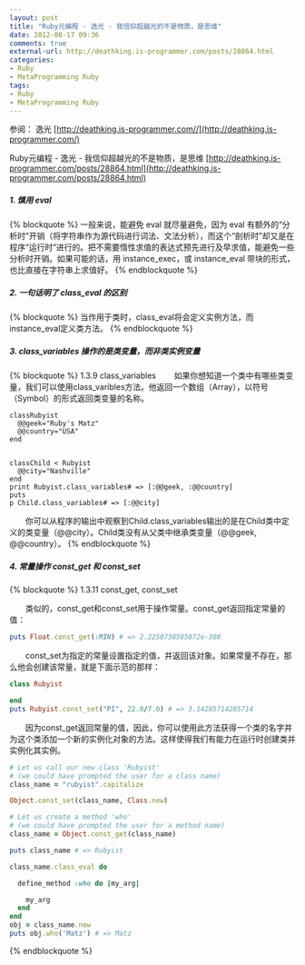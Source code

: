 ```yaml
---
layout: post
title: "Ruby元编程 - 逸光 - 我信仰超越光的不是物质，是思维"
date: 2012-08-17 09:36
comments: true
external-url: http://deathking.is-programmer.com/posts/28864.html
categories: 
- Ruby
- MetaProgramming Ruby
tags: 
- Ruby
- MetaProgramming Ruby
---
```


参阅：
逸光 [http://deathking.is-programmer.com//](http://deathking.is-programmer.com/) 

Ruby元编程 - 逸光 - 我信仰超越光的不是物质，是思维 [http://deathking.is-programmer.com/posts/28864.html](http://deathking.is-programmer.com/posts/28864.html)


##### 1. 慎用 eval

{% blockquote %}
一般来说，能避免 eval 就尽量避免，因为 eval 有额外的“分析时”开销（将字符串作为源代码进行词法、文法分析），而这个“剖析时”却又是在程序“运行时”进行的。把不需要惰性求值的表达式预先进行及早求值，能避免一些分析时开销。如果可能的话，用 instance_exec，或 instance_eval 带块的形式，也比直接在字符串上求值好。
{% endblockquote %}

<!--more-->

##### 2. 一句话明了 class_eval 的区别
{% blockquote %}
当作用于类时，class_eval将会定义实例方法，而instance_eval定义类方法。
{% endblockquote %}

##### 3. class_variables 操作的是类变量，而非类实例变量
{% blockquote %}
1.3.9 class_variables 
　　如果你想知道一个类中有哪些类变量，我们可以使用class_varibles方法。他返回一个数组（Array），以符号（Symbol）的形式返回类变量的名称。
```
classRubyist
  @@geek="Ruby's Matz"
  @@country="USA"
end
 

classChild < Rubyist
  @@city="Nashville"
end
print Rubyist.class_variables# => [:@@geek, :@@country]
puts
p Child.class_variables# => [:@@city]
```
　　你可以从程序的输出中观察到Child.class_variables输出的是在Child类中定义的类变量（@@city）。Child类没有从父类中继承类变量（@@geek, @@country）。
{% endblockquote %}


##### 4. 常量操作 const_get 和 const_set
{% blockquote %}
1.3.11 const_get, const_set

　　类似的，const_get和const_set用于操作常量。const_get返回指定常量的值：

``` ruby
puts Float.const_get(:MIN) # => 2.2250738585072e-308
```
　　const_set为指定的常量设置指定的值，并返回该对象。如果常量不存在，那么他会创建该常量，就是下面示范的那样：
``` ruby
class Rubyist

end
puts Rubyist.const_set("PI", 22.0/7.0) # => 3.14285714285714
```

　　因为const_get返回常量的值，因此，你可以使用此方法获得一个类的名字并为这个类添加一个新的实例化对象的方法。这样使得我们有能力在运行时创建类并实例化其实例。
``` ruby
# Let us call our new class 'Rubyist'
# (we could have prompted the user for a class name)
class_name = "rubyist".capitalize

Object.const_set(class_name, Class.new)

# Let us create a method 'who'
# (we could have prompted the user for a method name)
class_name = Object.const_get(class_name)

puts class_name # => Rubyist

class_name.class_eval do

  define_method :who do |my_arg|

    my_arg
  end
end
obj = class_name.new
puts obj.who('Matz') # => Matz
```
{% endblockquote %}





